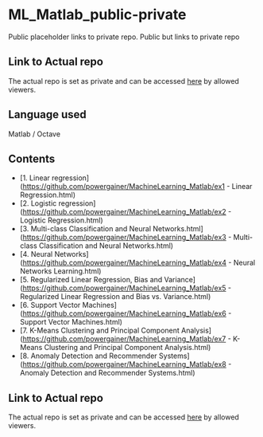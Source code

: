 # ML_Matlab_public-private
Public placeholder links to private repo. Public but links to private repo

## Link to Actual repo
The actual repo is set as private and can be accessed [here](https://github.com/powergainer/MachineLearning_Matlab) by allowed viewers.

## Language used
Matlab / Octave

## Contents
* [1. Linear regression](https://github.com/powergainer/MachineLearning_Matlab/ex1 - Linear Regression.html)
* [2. Logistic regression](https://github.com/powergainer/MachineLearning_Matlab/ex2 - Logistic Regression.html)
* [3. Multi-class Classification and Neural Networks.html](https://github.com/powergainer/MachineLearning_Matlab/ex3 - Multi-class Classification and Neural Networks.html)
* [4. Neural Networks](https://github.com/powergainer/MachineLearning_Matlab/ex4 - Neural Networks Learning.html)
* [5. Regularized Linear Regression, Bias and Variance](https://github.com/powergainer/MachineLearning_Matlab/ex5 - Regularized Linear Regression and Bias vs. Variance.html)
* [6. Support Vector Machines](https://github.com/powergainer/MachineLearning_Matlab/ex6 - Support Vector Machines.html)
* [7. K-Means Clustering and Principal Component Analysis](https://github.com/powergainer/MachineLearning_Matlab/ex7 - K-Means Clustering and Principal Component Analysis.html)
* [8. Anomaly Detection and Recommender Systems](https://github.com/powergainer/MachineLearning_Matlab/ex8 - Anomaly Detection and Recommender Systems.html)



## Link to Actual repo
The actual repo is set as private and can be accessed [here](https://github.com/powergainer/MachineLearning_Matlab) by allowed viewers.
